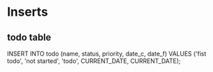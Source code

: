 # Inserts
## todo table
INSERT INTO todo (name, status, priority, date_c, date_f) VALUES ('fist todo', 'not started', 'todo', CURRENT_DATE, CURRENT_DATE);
